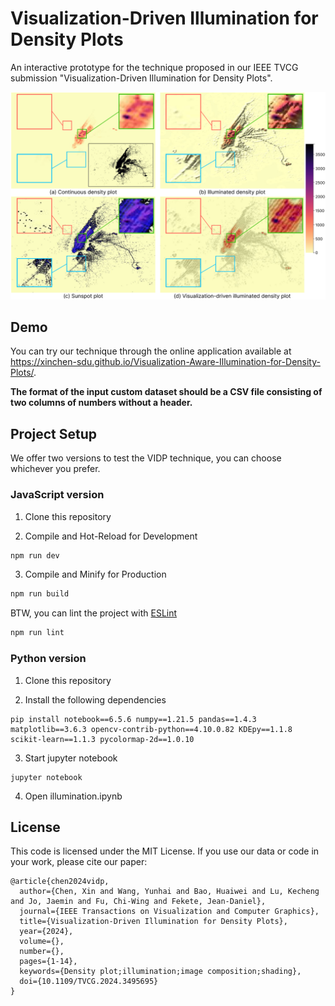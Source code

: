 # Visualization-Driven Illumination for Density Plots

An interactive prototype for the technique proposed in our IEEE TVCG submission "Visualization-Driven Illumination for Density Plots".

![Teaser Image](src/assets/teaser.png)

## Demo

You can try our technique through the online application available at <https://xinchen-sdu.github.io/Visualization-Aware-Illumination-for-Density-Plots/>.

**The format of the input custom dataset should be a CSV file consisting of two columns of numbers without a header.**

## Project Setup

We offer two versions to test the VIDP technique, you can choose whichever you prefer.

### JavaScript version

1. Clone this repository

2. Compile and Hot-Reload for Development

```sh
npm run dev
```

3. Compile and Minify for Production

```sh
npm run build
```

BTW, you can lint the project with [ESLint](https://eslint.org/)

```sh
npm run lint
```

### Python version

1. Clone this repository

2. Install the following dependencies
```
pip install notebook==6.5.6 numpy==1.21.5 pandas==1.4.3 matplotlib==3.6.3 opencv-contrib-python==4.10.0.82 KDEpy==1.1.8 scikit-learn==1.1.3 pycolormap-2d==1.0.10
```

3. Start jupyter notebook
```
jupyter notebook
```

4. Open illumination.ipynb

## License

This code is licensed under the MIT License. If you use our data or code in your work, please cite our paper:

```
@article{chen2024vidp,
  author={Chen, Xin and Wang, Yunhai and Bao, Huaiwei and Lu, Kecheng and Jo, Jaemin and Fu, Chi-Wing and Fekete, Jean-Daniel},
  journal={IEEE Transactions on Visualization and Computer Graphics}, 
  title={Visualization-Driven Illumination for Density Plots}, 
  year={2024},
  volume={},
  number={},
  pages={1-14},
  keywords={Density plot;illumination;image composition;shading},
  doi={10.1109/TVCG.2024.3495695}
}
```
